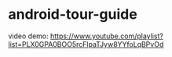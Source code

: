 # android-tour-guide

video demo: https://www.youtube.com/playlist?list=PLX0GPA0BOO5rcFlpaTJyw8YYfoLqBPvOd
